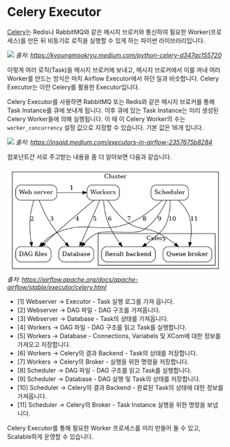 # Celery Executor

[Celery](https://docs.celeryproject.org/en/stable/getting-started/introduction.html)는 Redis나 RabbitMQ와 같은 메시지 브로커와
통신하여 필요한 Worker(프로세스)를 만든 뒤 비동기로 로직을 실행할 수 있게 하는 파이썬 라이브러리입니다.

![](https://miro.medium.com/max/1252/1*Al-ATyDXQGHREGW40CymcQ.png)
*출처: https://kyoungmookryu.medium.com/python-celery-d347ac155720*

이렇게 여러 로직(Task)을 메시지 브로커에 보내고, 메시지 브로커에서 이를 꺼내 여러 Worker를 만드는 방식은 마치 Airflow Executor에서 하던 일과 비슷합니다.
Celery Executor는 이런 Celery를 활용한 Executor입니다.

Celery Executor를 사용하면 RabbitMQ 또는 Redis와 같은 메시지 브로커를 통해 Task Instance를 큐에 보내게 됩니다. 이후 큐에 있는 Task Instance는
미리 생성된 Celery Worker들에 의해 실행됩니다. 이 때 이 Celery Worker의 수는 `worker_concurrency` 설정 값으로 지정할 수 있습니다. 기본 값은 16개 입니다.

![](https://miro.medium.com/max/1400/1*dI9gc6f1f2fmvA9Db_vx_Q.png)
*출처: https://insaid.medium.com/executors-in-airflow-2357675b8284*

컴포넌트간 서로 주고받는 내용을 좀 더 알아보면 다음과 같습니다.

![img.png](./img.png)
*출처: https://airflow.apache.org/docs/apache-airflow/stable/executor/celery.html*

- [1] Webserver -> Executor - Task 실행 로그를 가져 옵니다.
- [2] Webserver -> DAG 파일 - DAG 구조를 가져옵니다.
- [3] Webserver -> Database - Task의 상태를 가져옵니다.
- [4] Workers -> DAG 파일 - DAG 구조를 읽고 Task를 실행합니다.
- [5] Workers -> Database - Connections, Variabels 및 XCom에 대한 정보를 가져오고 저장합니다.
- [6] Workers -> Celery의 결과 Backend - Task의 상태를 저장합니다.
- [7] Workers -> Celery의 Broker - 실행을 위한 명령을 저장합니다.
- [8] Scheduler -> DAG 파일 - DAG 구조를 읽고 Task를 실행합니다.
- [9] Scheduler -> Database - DAG 실행 및 Task의 상태를 저장합니다.
- [10] Scheduler -> Celery의 결과 Backend - 완료된 Task의 상태에 대한 정보를 가져옵니다.
- [11] Scheduler -> Celery의 Broker - Task Instance 실행을 위한 명령을 보냅니다.

Celery Executor를 통해 필요한 Worker 프로세스를 미리 만들어 둘 수 있고, Scalable하게 운영할 수 있습니다.
